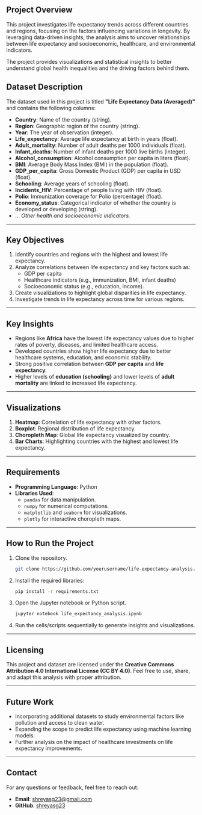 ## **Project Overview**
This project investigates life expectancy trends across different countries and regions, focusing on the factors influencing variations in longevity. By leveraging data-driven insights, the analysis aims to uncover relationships between life expectancy and socioeconomic, healthcare, and environmental indicators.

The project provides visualizations and statistical insights to better understand global health inequalities and the driving factors behind them.


## **Dataset Description**
The dataset used in this project is titled **"Life Expectancy Data (Averaged)"** and contains the following columns:

- **Country**: Name of the country (string).
- **Region**: Geographic region of the country (string).
- **Year**: The year of observation (integer).
- **Life_expectancy**: Average life expectancy at birth in years (float).
- **Adult_mortality**: Number of adult deaths per 1000 individuals (float).
- **Infant_deaths**: Number of infant deaths per 1000 live births (integer).
- **Alcohol_consumption**: Alcohol consumption per capita in liters (float).
- **BMI**: Average Body Mass Index (BMI) in the population (float).
- **GDP_per_capita**: Gross Domestic Product (GDP) per capita in USD (float).
- **Schooling**: Average years of schooling (float).
- **Incidents_HIV**: Percentage of people living with HIV (float).
- **Polio**: Immunization coverage for Polio (percentage) (float).
- **Economy_status**: Categorical indicator of whether the country is developed or developing (string).
- ... *Other health and socioeconomic indicators.*

---

## **Key Objectives**
1. Identify countries and regions with the highest and lowest life expectancy.
2. Analyze correlations between life expectancy and key factors such as:
   - GDP per capita
   - Healthcare indicators (e.g., immunization, BMI, infant deaths)
   - Socioeconomic status (e.g., education, income).
3. Create visualizations to highlight global disparities in life expectancy.
4. Investigate trends in life expectancy across time for various regions.

---

## **Key Insights**
- Regions like **Africa** have the lowest life expectancy values due to higher rates of poverty, diseases, and limited healthcare access.
- Developed countries show higher life expectancy due to better healthcare systems, education, and economic stability.
- Strong positive correlation between **GDP per capita** and **life expectancy**.
- Higher levels of **education (schooling)** and lower levels of **adult mortality** are linked to increased life expectancy.

---

## **Visualizations**
1. **Heatmap**: Correlation of life expectancy with other factors.
2. **Boxplot**: Regional distribution of life expectancy.
3. **Choropleth Map**: Global life expectancy visualized by country.
4. **Bar Charts**: Highlighting countries with the highest and lowest life expectancy.

---

## **Requirements**
- **Programming Language**: Python
- **Libraries Used**:
  - `pandas` for data manipulation.
  - `numpy` for numerical computations.
  - `matplotlib` and `seaborn` for visualizations.
  - `plotly` for interactive choropleth maps.

---

## **How to Run the Project**
1. Clone the repository.
   ```bash
   git clone https://github.com/yourusername/life-expectancy-analysis.git
   ```
2. Install the required libraries:
   ```bash
   pip install -r requirements.txt
   ```
3. Open the Jupyter notebook or Python script.
   ```bash
   jupyter notebook life_expectancy_analysis.ipynb
   ```
4. Run the cells/scripts sequentially to generate insights and visualizations.

---

## **Licensing**
This project and dataset are licensed under the **Creative Commons Attribution 4.0 International License (CC BY 4.0)**. Feel free to use, share, and adapt this analysis with proper attribution.

---

## **Future Work**
- Incorporating additional datasets to study environmental factors like pollution and access to clean water.
- Expanding the scope to predict life expectancy using machine learning models.
- Further analysis on the impact of healthcare investments on life expectancy improvements.

---

## **Contact**
For any questions or feedback, feel free to reach out:
- **Email**: [shreyasg23@gmail.com](mailto:shreyasg23@gmail.com)
- **GitHub**: [shreyasg23](https://github.com/shreyasg23)
